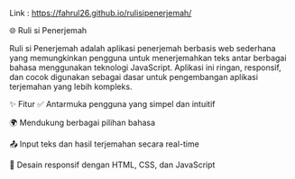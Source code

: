 Link : https://fahrul26.github.io/rulisipenerjemah/

🌐 Ruli si Penerjemah


Ruli si Penerjemah adalah aplikasi penerjemah berbasis web sederhana yang memungkinkan pengguna untuk menerjemahkan teks antar berbagai bahasa menggunakan teknologi JavaScript. Aplikasi ini ringan, responsif, dan cocok digunakan sebagai dasar untuk pengembangan aplikasi terjemahan yang lebih kompleks.

✨ Fitur
✅ Antarmuka pengguna yang simpel dan intuitif

🌍 Mendukung berbagai pilihan bahasa

📤 Input teks dan hasil terjemahan secara real-time

🎨 Desain responsif dengan HTML, CSS, dan JavaScript
